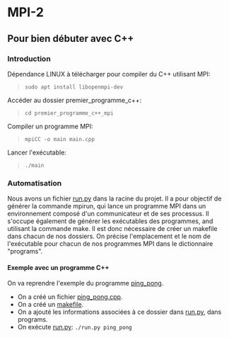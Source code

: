 # MPI-2

## Pour bien débuter avec C++

### Introduction

Dépendance LINUX à télécharger pour compiler du C++ utilisant MPI:
> `sudo apt install libopenmpi-dev`

Accéder au dossier premier_programme_c++:
> `cd premier_programme_c++_mpi`

Compiler un programme MPI:
> `mpiCC -o main main.cpp`

Lancer l'exécutable:
> `./main`

### Automatisation

Nous avons un fichier [run.py](run.py) dans la racine du projet.
Il a pour objectif de générer la commande mpirun, qui lance
un programme MPI dans un environnement composé d'un communicateur
et de ses processus. Il s'occupe également de générer les exécutables des programmes, and utilisant la commande make.
Il est donc nécessaire de créer un makefile dans chacun de nos dossiers. On précise l'emplacement et le nom de l'exécutable pour chacun de nos programmes MPI dans le dictionnaire "programs".

#### Exemple avec un programme C++

On va reprendre l'exemple du programme [ping_pong](C++/send_and_receive).

- On a créé un fichier [ping_pong.cpp](C++/send_and_receive/ping_pong.cpp).
- On a créé un [makefile](C++/send_and_receive/makefile).
- On a ajouté les informations associées à ce dossier dans [run.py](run.py), dans programs.
- On exécute [run.py](run.py): `./run.py ping_pong`